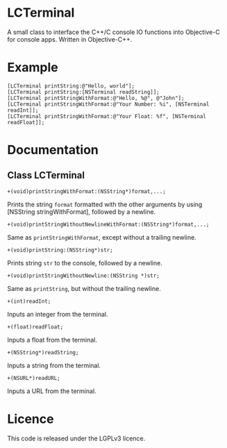 LCTerminal
==

A small class to interface the C++/C console IO functions into Objective-C for console apps.
Written in Objective-C++.

Example
==
```
[LCTerminal printString:@"Hello, world"];
[LCTerminal printString:[NSTerminal readString]];
[LCTerminal printStringWithFormat:@"Hello, %@", @"John"];
[LCTerminal printStringWithFormat:@"Your Number: %i", [NSTerminal readInt]];
[LCTerminal printStringWithFormat:@"Your Float: %f", [NSTerminal readFloat]];
```

Documentation
==
Class LCTerminal
--
`+(void)printStringWithFormat:(NSString*)format,...;`

Prints the string `format` formatted with the other arguments by using [NSString stringWithFormat], followed by a newline.

`+(void)printStringWithoutNewlineWithFormat:(NSString*)format,...;`

Same as `printStringWithFormat`, except without a trailing newline.

`+(void)printString:(NSString*)str;`

Prints string `str` to the console, followed by a newline.

`+(void)printStringWithoutNewline:(NSString *)str;`

Same as `printString`, but without the trailing newline.

`+(int)readInt;`

Inputs an integer from the terminal.

`+(float)readFloat;`

Inputs a float from the terminal.

`+(NSString*)readString;`

Inputs a string from the terminal.

`+(NSURL*)readURL;`

Inputs a URL from the terminal.

Licence
==
This code is released under the LGPLv3 licence.


